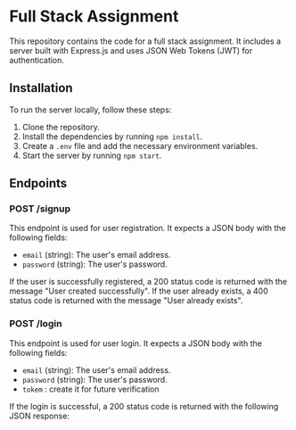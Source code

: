 
# Full Stack Assignment

This repository contains the code for a full stack assignment. It includes a server built with Express.js and uses JSON Web Tokens (JWT) for authentication.

## Installation

To run the server locally, follow these steps:

1. Clone the repository.
2. Install the dependencies by running `npm install`.
3. Create a `.env` file and add the necessary environment variables.
4. Start the server by running `npm start`.

## Endpoints

### POST /signup

This endpoint is used for user registration. It expects a JSON body with the following fields:

- `email` (string): The user's email address.
- `password` (string): The user's password.

If the user is successfully registered, a 200 status code is returned with the message "User created successfully". If the user already exists, a 400 status code is returned with the message "User already exists".

### POST /login

This endpoint is used for user login. It expects a JSON body with the following fields:

- `email` (string): The user's email address.
- `password` (string): The user's password.
- `tokem` : create it for future verification

If the login is successful, a 200 status code is returned with the following JSON response:
